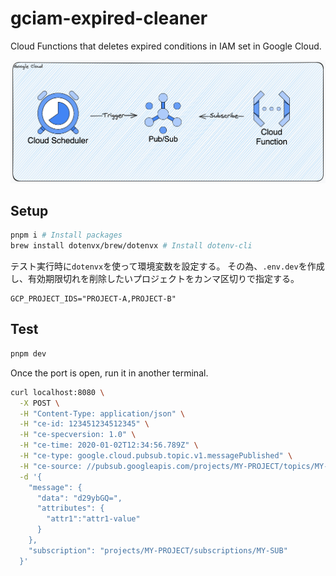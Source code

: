 # gciam-expired-cleaner
Cloud Functions that deletes expired conditions in IAM set in Google Cloud.

![Image Description](docs/images/infra.excalidraw.png)

## Setup

```sh
pnpm i # Install packages
brew install dotenvx/brew/dotenvx # Install dotenv-cli
```

テスト実行時に`dotenvx`を使って環境変数を設定する。
その為、`.env.dev`を作成し、有効期限切れを削除したいプロジェクトをカンマ区切りで指定する。

```:.env.dev
GCP_PROJECT_IDS="PROJECT-A,PROJECT-B"
```

## Test

```sh
pnpm dev
```

Once the port is open, run it in another terminal.

```sh
curl localhost:8080 \
  -X POST \
  -H "Content-Type: application/json" \
  -H "ce-id: 123451234512345" \
  -H "ce-specversion: 1.0" \
  -H "ce-time: 2020-01-02T12:34:56.789Z" \
  -H "ce-type: google.cloud.pubsub.topic.v1.messagePublished" \
  -H "ce-source: //pubsub.googleapis.com/projects/MY-PROJECT/topics/MY-TOPIC" \
  -d '{
    "message": {
      "data": "d29ybGQ=",
      "attributes": {
        "attr1":"attr1-value"
      }
    },
    "subscription": "projects/MY-PROJECT/subscriptions/MY-SUB"
  }'
```
